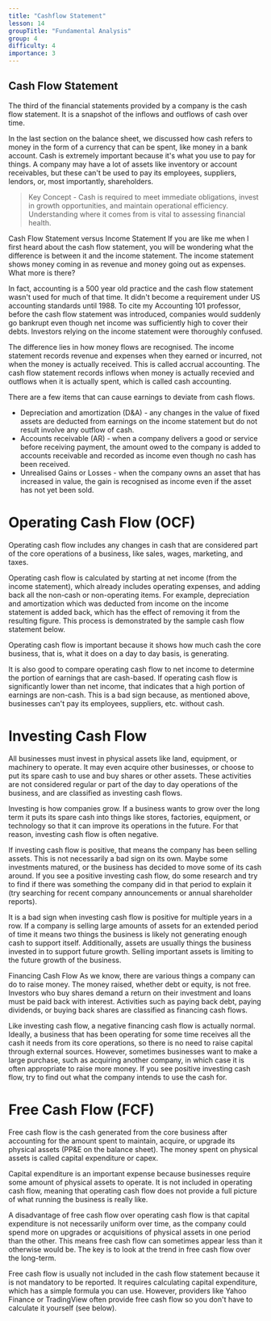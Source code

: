 ```yaml
---
title: "Cashflow Statement"
lesson: 14
groupTitle: "Fundamental Analysis"
group: 4
difficulty: 4
importance: 3
---
```

## Cash Flow Statement
The third of the financial statements provided by a company is the cash flow statement. It is a snapshot of the inflows and outflows of cash over time.

In the last section on the balance sheet, we discussed how cash refers to money in the form of a currency that can be spent, like money in a bank account. Cash is extremely important because it's what you use to pay for things. A company may have a lot of assets like inventory or account receivables, but these can't be used to pay its employees, suppliers, lendors, or, most importantly, shareholders.

> Key Concept - Cash is required to meet immediate obligations, invest in growth opportunities, and maintain operational efficiency. Understanding where it comes from is vital to assessing financial health.

Cash Flow Statement versus Income Statement
If you are like me when I first heard about the cash flow statement, you will be wondering what the difference is between it and the income statement. The income statement shows money coming in as revenue and money going out as expenses. What more is there?

In fact, accounting is a 500 year old practice and the cash flow statement wasn't used for much of that time. It didn't become a requirement under US accounting standards until 1988. To cite my Accounting 101 professor, before the cash flow statement was introduced, companies would suddenly go bankrupt even though net income was sufficiently high to cover their debts. Investors relying on the income statement were thoroughly confused.

The difference lies in how money flows are recognised. The income statement records revenue and expenses when they earned or incurred, not when the money is actually received. This is called accrual accounting. The cash flow statement records inflows when money is actually recevied and outflows when it is actually spent, which is called cash accounting.

There are a few items that can cause earnings to deviate from cash flows.

- Depreciation and amortization (D&A) - any changes in the value of fixed assets are deducted from earnings on the income statement but do not result involve any outflow of cash.
- Accounts receivable (AR) - when a company delivers a good or service before receiving payment, the amount owed to the company is added to accounts receivable and recorded as income even though no cash has been received.
- Unrealised Gains or Losses - when the company owns an asset that has increased in value, the gain is recognised as income even if the asset has not yet been sold.

# Operating Cash Flow (OCF)
Operating cash flow includes any changes in cash that are considered part of the core operations of a business, like sales, wages, marketing, and taxes.

Operating cash flow is calculated by starting at net income (from the income statement), which already includes operating expenses, and adding back all the non-cash or non-operating items. For example, depreciation and amortization which was deducted from income on the income statement is added back, which has the effect of removing it from the resulting figure. This process is demonstrated by the sample cash flow statement below.

Operating cash flow is important because it shows how much cash the core business, that is, what it does on a day to day basis, is generating.

It is also good to compare operating cash flow to net income to determine the portion of earnings that are cash-based. If operating cash flow is significantly lower than net income, that indicates that a high portion of earnings are non-cash. This is a bad sign because, as mentioned above, businesses can't pay its employees, suppliers, etc. without cash.

# Investing Cash Flow
All businesses must invest in physical assets like land, equipment, or machinery to operate. It may even acquire other businesses, or choose to put its spare cash to use and buy shares or other assets. These activities are not considered regular or part of the day to day operations of the business, and are classified as investing cash flows.

Investing is how companies grow. If a business wants to grow over the long term it puts its spare cash into things like stores, factories, equipment, or technology so that it can improve its operations in the future. For that reason, investing cash flow is often negative.

If investing cash flow is positive, that means the company has been selling assets. This is not necessarily a bad sign on its own. Maybe some investments matured, or the business has decided to move some of its cash around. If you see a positive investing cash flow, do some research and try to find if there was something the company did in that period to explain it (try searching for recent company announcements or annual shareholder reports).

It is a bad sign when investing cash flow is positive for multiple years in a row. If a company is selling large amounts of assets for an extended period of time it means two things the business is likely not generating enough cash to support itself. Additionally, assets are usually things the business invested in to support future growth. Selling important assets is limiting to the future growth of the business.

Financing Cash Flow
As we know, there are various things a company can do to raise money. The money raised, whether debt or equity, is not free. Investors who buy shares demand a return on their investment and loans must be paid back with interest. Activities such as paying back debt, paying dividends, or buying back shares are classified as financing cash flows.

Like investing cash flow, a negative financing cash flow is actually normal. Ideally, a business that has been operating for some time receives all the cash it needs from its core operations, so there is no need to raise capital through external sources. However, sometimes businesses want to make a large purchase, such as acquiring another company, in which case it is often appropriate to raise more money. If you see positive investing cash flow, try to find out what the company intends to use the cash for.

# Free Cash Flow (FCF)
Free cash flow is the cash generated from the core business after accounting for the amount spent to maintain, acquire, or upgrade its physical assets (PP&E on the balance sheet). The money spent on physical assets is called capital expenditure or capex.

Capital expenditure is an important expense because businesses require some amount of physical assets to operate. It is not included in operating cash flow, meaning that operating cash flow does not provide a full picture of what running the business is really like.

A disadvantage of free cash flow over operating cash flow is that capital expenditure is not necessarily uniform over time, as the company could spend more on upgrades or acquisitions of physical assets in one period than the other. This means free cash flow can sometimes appear less than it otherwise would be. The key is to look at the trend in free cash flow over the long-term.

Free cash flow is usually not included in the cash flow statement because it is not mandatory to be reported. It requires calculating capital expenditure, which has a simple formula you can use. However, providers like Yahoo Finance or TradingView often provide free cash flow so you don't have to calculate it yourself (see below).